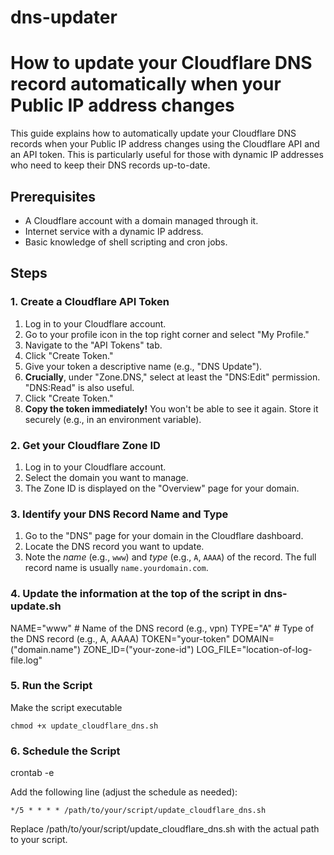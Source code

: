 # dns-updater

# How to update your Cloudflare DNS record automatically when your Public IP address changes

This guide explains how to automatically update your Cloudflare DNS records when your Public IP address changes using the Cloudflare API and an API token. This is particularly useful for those with dynamic IP addresses who need to keep their DNS records up-to-date.

## Prerequisites

* A Cloudflare account with a domain managed through it.
* Internet service with a dynamic IP address.
* Basic knowledge of shell scripting and cron jobs.

## Steps

### 1. Create a Cloudflare API Token

1. Log in to your Cloudflare account.
2. Go to your profile icon in the top right corner and select "My Profile."
3. Navigate to the "API Tokens" tab.
4. Click "Create Token."
5. Give your token a descriptive name (e.g., "DNS Update").
6. **Crucially**, under "Zone.DNS," select at least the "DNS:Edit" permission.  "DNS:Read" is also useful.
7. Click "Create Token."
8. **Copy the token immediately!** You won't be able to see it again. Store it securely (e.g., in an environment variable).

### 2. Get your Cloudflare Zone ID

1. Log in to your Cloudflare account.
2. Select the domain you want to manage.
3. The Zone ID is displayed on the "Overview" page for your domain.

### 3. Identify your DNS Record Name and Type

1. Go to the "DNS" page for your domain in the Cloudflare dashboard.
2. Locate the DNS record you want to update.
3. Note the *name* (e.g., `www`) and *type* (e.g., `A`, `AAAA`) of the record.  The full record name is usually `name.yourdomain.com`.

### 4. Update the information at the top of the script in dns-update.sh

NAME="www"  # Name of the DNS record (e.g., vpn)
TYPE="A"    # Type of the DNS record (e.g., A, AAAA)
TOKEN="your-token"
DOMAIN=("domain.name")
ZONE_ID=("your-zone-id")
LOG_FILE="location-of-log-file.log"

### 5. Run the Script

Make the script executable

`chmod +x update_cloudflare_dns.sh`

### 6. Schedule the Script

crontab -e

Add the following line (adjust the schedule as needed):

`*/5 * * * * /path/to/your/script/update_cloudflare_dns.sh`

Replace /path/to/your/script/update_cloudflare_dns.sh with the actual path to your script.
